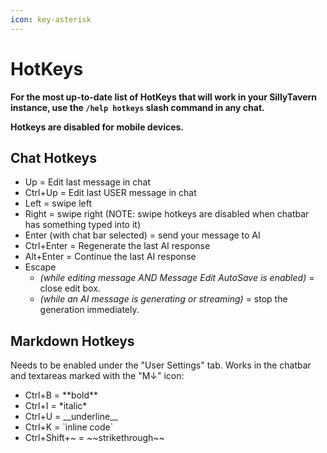 ```yaml
---
icon: key-asterisk
---
```


# HotKeys

**For the most up-to-date list of HotKeys that will work in your SillyTavern instance, use the `/help hotkeys` slash command in any chat.**

**Hotkeys are disabled for mobile devices.**

## Chat Hotkeys

* Up = Edit last message in chat
* Ctrl+Up = Edit last USER message in chat
* Left = swipe left
* Right = swipe right (NOTE: swipe hotkeys are disabled when chatbar has something typed into it)
* Enter (with chat bar selected) = send your message to AI
* Ctrl+Enter = Regenerate the last AI response
* Alt+Enter = Continue the last AI response
* Escape
  * *(while editing message AND Message Edit AutoSave is enabled)* = close edit box.
  * *(while an AI message is generating or streaming)* = stop the generation immediately.

## Markdown Hotkeys

Needs to be enabled under the "User Settings" tab. Works in the chatbar and textareas marked with the "M↓" icon:

* Ctrl+B = \*\*bold\*\*
* Ctrl+I = \*italic\*
* Ctrl+U = \_\_underline\_\_
* Ctrl+K = \`inline code\`
* Ctrl+Shift+~ = \~\~strikethrough\~\~
